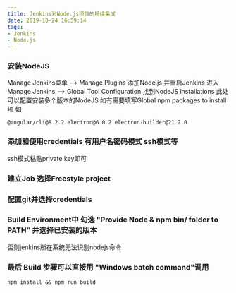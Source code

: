 ```yaml
---
title: Jenkins对Node.js项目的持续集成
date: 2019-10-24 16:59:14
tags:
- Jenkins
- Node.js
---
```

### 安装NodeJS 
    
Manage Jenkins菜单 --> Manage Plugins 
添加Node.js 并重启Jenkins
进入 Manage Jenkins --> Global Tool Configuration
找到NodeJS installations 此处可以配置安装多个版本的NodeJS
如有需要填写Global npm packages to install项
如
```
@angular/cli@8.2.2 electron@6.0.2 electron-builder@21.2.0
```

### 添加和使用credentials 有用户名密码模式 ssh模式等

ssh模式粘贴private key即可

### 建立Job 选择Freestyle project

### 配置git并选择credentials

### Build Environment中 勾选 "Provide Node & npm bin/ folder to PATH" 并选择已安装的版本
否则jenkins所在系统无法识别nodejs命令

### 最后 Build 步骤可以直接用 "Windows batch command"调用
```
npm install && npm run build
```

